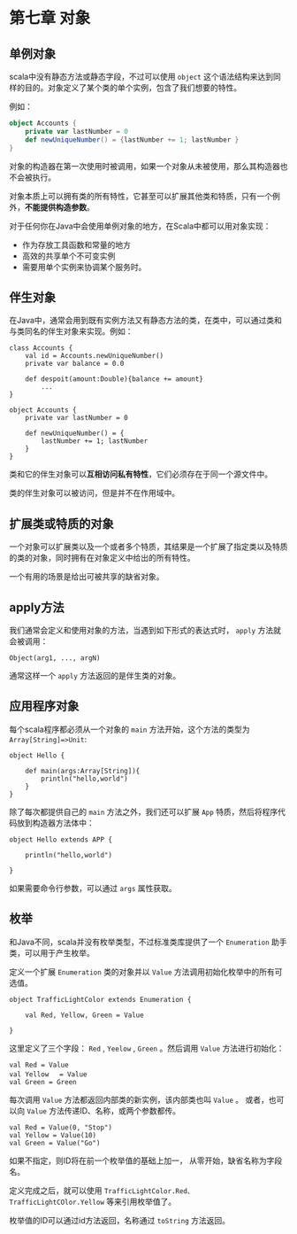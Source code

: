 # 第七章 对象

## 单例对象

scala中没有静态方法或静态字段，不过可以使用 `object` 这个语法结构来达到同样的目的。对象定义了某个类的单个实例，包含了我们想要的特性。

例如：

```scala
object Accounts {
    private var lastNumber = 0
    def newUniqueNumber() = {lastNumber += 1; lastNumber }
}
```

对象的构造器在第一次使用时被调用，如果一个对象从未被使用，那么其构造器也不会被执行。

对象本质上可以拥有类的所有特性，它甚至可以扩展其他类和特质，只有一个例外，**不能提供构造参数**。

对于任何你在Java中会使用单例对象的地方，在Scala中都可以用对象实现：

- 作为存放工具函数和常量的地方
- 高效的共享单个不可变实例
- 需要用单个实例来协调某个服务时。

## 伴生对象

在Java中，通常会用到既有实例方法又有静态方法的类，在类中，可以通过类和与类同名的伴生对象来实现。例如：

```
class Accounts {
    val id = Accounts.newUniqueNumber()
    private var balance = 0.0

    def despoit(amount:Double){balance += amount}
        ...
}

object Accounts {
    private var lastNumber = 0

    def newUniqueNumber() = {
        lastNumber += 1; lastNumber
    }
}
```

类和它的伴生对象可以**互相访问私有特性**，它们必须存在于同一个源文件中。

类的伴生对象可以被访问，但是并不在作用域中。

## 扩展类或特质的对象

一个对象可以扩展类以及一个或者多个特质，其结果是一个扩展了指定类以及特质的类的对象，同时拥有在对象定义中给出的所有特性。

一个有用的场景是给出可被共享的缺省对象。

## apply方法

我们通常会定义和使用对象的方法，当遇到如下形式的表达式时， `apply` 方法就会被调用：

```
Object(arg1, ..., argN)
```

通常这样一个 `apply` 方法返回的是伴生类的对象。

## 应用程序对象

每个scala程序都必须从一个对象的 `main` 方法开始，这个方法的类型为 `Array[String]=>Unit`:

```
object Hello {

    def main(args:Array[String]){
        println("hello,world")
    }
}
```

除了每次都提供自己的 `main` 方法之外，我们还可以扩展 `App` 特质，然后将程序代码放到构造器方法体中：

```
object Hello extends APP {

    println("hello,world")

}
```

如果需要命令行参数，可以通过 `args` 属性获取。

## 枚举

和Java不同，scala并没有枚举类型，不过标准类库提供了一个 `Enumeration` 助手类，可以用于产生枚举。

定义一个扩展 `Enumeration` 类的对象并以 `Value` 方法调用初始化枚举中的所有可选值。

```
object TrafficLightColor extends Enumeration {

    val Red, Yellow, Green = Value

}
```

这里定义了三个字段： `Red` , `Yeelow` , `Green` 。然后调用 `Value` 方法进行初始化：

```
val Red = Value
val Yellow 　= Value
val Green = Green
```

每次调用 `Value` 方法都返回内部类的新实例，该内部类也叫 `Value` 。 或者，也可以向 `Value` 方法传递ID、名称，或两个参数都传。

```
val Red = Value(0, "Stop")
val Yellow = Value(10)
val Green = Value("Go")
```

如果不指定，则ID将在前一个枚举值的基础上加一， 从零开始，缺省名称为字段名。

定义完成之后，就可以使用 `TrafficLightColor.Red、TrafficLightCOlor.Yellow` 等来引用枚举值了。

枚举值的ID可以通过id方法返回，名称通过 `toString` 方法返回。